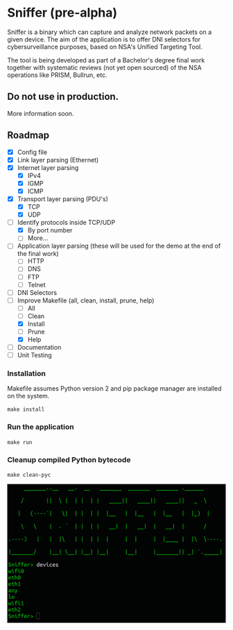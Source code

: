 # Sniffer (pre-alpha)

Sniffer is a binary which can capture and analyze network packets on a given device. The aim of the application is to offer DNI selectors for cybersurveillance purposes, based on NSA's Unified Targeting Tool.

The tool is being developed as part of a Bachelor's degree final work together with systematic reviews (not yet open sourced) of the NSA operations like PRISM, Bullrun, etc. 

## Do not use in production.

More information soon.

## Roadmap

- [x] Config file
- [x] Link layer parsing (Ethernet)
- [x] Internet layer parsing
  - [x] IPv4
  - [x] IGMP
  - [x] ICMP
- [x] Transport layer parsing (PDU's)
  - [x] TCP
  - [x] UDP
- [ ] Identify protocols inside TCP/UDP
  - [x] By port number
  - [ ] More... 
- [ ] Application layer parsing (these will be used for the demo at the end of the final work)
  - [ ] HTTP
  - [ ] DNS
  - [ ] FTP
  - [ ] Telnet
- [ ] DNI Selectors
- [ ] Improve Makefile (all, clean, install, prune, help)
  - [ ] All
  - [ ] Clean
  - [x] Install
  - [ ] Prune
  - [x] Help
- [ ] Documentation
- [ ] Unit Testing

### Installation

Makefile assumes Python version 2 and pip package manager are installed on the system.

```
make install
```

### Run the application

```
make run
```

### Cleanup compiled Python bytecode

```
make clean-pyc
```

![](sniffer.PNG)
